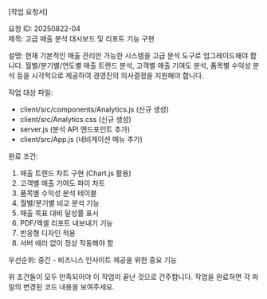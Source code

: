 [작업 요청서]

요청 ID: 20250822-04  
제목: 고급 매출 분석 대시보드 및 리포트 기능 구현

설명:
현재 기본적인 매출 관리만 가능한 시스템을 고급 분석 도구로 업그레이드해야 합니다. 월별/분기별/연도별 매출 트렌드 분석, 고객별 매출 기여도 분석, 품목별 수익성 분석 등을 시각적으로 제공하여 경영진의 의사결정을 지원해야 합니다.

작업 대상 파일:
* client/src/components/Analytics.js (신규 생성)
* client/src/Analytics.css (신규 생성)  
* server.js (분석 API 엔드포인트 추가)
* client/src/App.js (네비게이션 메뉴 추가)

완료 조건:
1. 매출 트렌드 차트 구현 (Chart.js 활용)
2. 고객별 매출 기여도 파이 차트
3. 품목별 수익성 분석 테이블
4. 월별/분기별 비교 분석 기능
5. 매출 목표 대비 달성률 표시
6. PDF/엑셀 리포트 내보내기 기능
7. 반응형 디자인 적용
8. 서버 에러 없이 정상 작동해야 함

우선순위: 중간 - 비즈니스 인사이트 제공을 위한 중요 기능

위 조건들이 모두 만족되어야 이 작업이 끝난 것으로 간주합니다. 작업을 완료하면 각 파일의 변경된 코드 내용을 보여주세요.